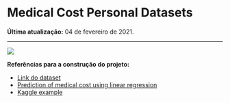 # Medical Cost Personal Datasets

**Última atualização:** 04 de fevereiro de 2021.

---

<img src="banner3.png">





**Referências para a construção do projeto:** 

- [Link do dataset](https://www.kaggle.com/mirichoi0218/insurance)
- [Prediction of medical cost using linear regression](https://www.kaggle.com/dilipkumar97/prediction-of-medical-cost-using-linear-regression)
- [Kaggle example](https://www.kaggle.com/josemaria2/linear-regression-eda-ranked-models)